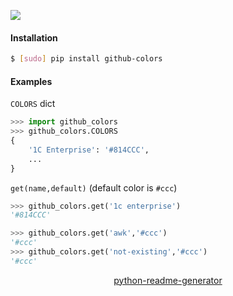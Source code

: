 <!--
https://pypi.org/project/readme-generator/
https://pypi.org/project/python-readme-generator/
-->

[![](https://img.shields.io/pypi/pyversions/github-colors.svg?longCache=True)](https://pypi.org/project/github-colors/)

#### Installation
```bash
$ [sudo] pip install github-colors
```

#### Examples
`COLORS` dict
```python
>>> import github_colors
>>> github_colors.COLORS
{
    '1C Enterprise': '#814CCC',
    ...
}
```

`get(name,default)` (default color is `#ccc`)
```python
>>> github_colors.get('1c enterprise')
'#814CCC'

>>> github_colors.get('awk','#ccc')
'#ccc'
>>> github_colors.get('not-existing','#ccc')
'#ccc'
```

<p align="center">
    <a href="https://pypi.org/project/python-readme-generator/">python-readme-generator</a>
</p>